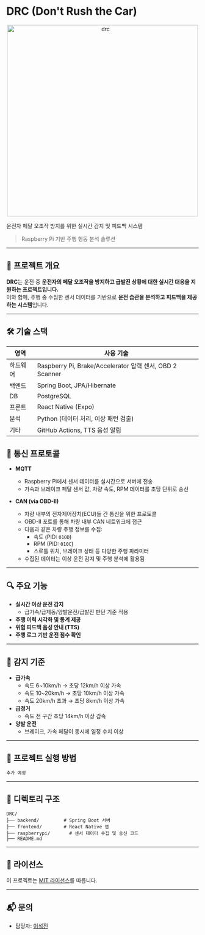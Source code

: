 # DRC (Don't Rush the Car)

<p align="center">
  <img src="https://github.com/user-attachments/assets/8150a1ff-b04e-4dfa-b45d-0bdf1df7c4b8" alt="drc" width="500"/>
</p>

운전자 페달 오조작 방지를 위한 실시간 감지 및 피드백 시스템  
> Raspberry Pi 기반 주행 행동 분석 솔루션

---

## 📌 프로젝트 개요

**DRC**는 운전 중 **운전자의 페달 오조작을 방지하고 급발진 상황에 대한 실시간 대응을 지원하는 프로젝트입니다.**  
이와 함께, 주행 중 수집한 센서 데이터를 기반으로 **운전 습관을 분석하고 피드백을 제공하는 시스템**입니다.


---


## 🛠 기술 스택

| 영역 | 사용 기술 |
|------|-----------|
| 하드웨어 | Raspberry Pi, Brake/Accelerator 압력 센서, OBD 2 Scanner |
| 백엔드 | Spring Boot, JPA/Hibernate |
| DB | PostgreSQL |
| 프론트 | React Native (Expo) |
| 분석 | Python (데이터 처리, 이상 패턴 검출) |
| 기타 | GitHub Actions, TTS 음성 알림 |



## 📡 통신 프로토콜

- **MQTT**
  - Raspberry Pi에서 센서 데이터를 실시간으로 서버에 전송
  - 가속과 브레이크 페달 센서 값, 차량 속도, RPM 데이터를 초당 단위로 송신

- **CAN (via OBD-II)**
  - 차량 내부의 전자제어장치(ECU)들 간 통신을 위한 프로토콜
  - OBD-II 포트를 통해 차량 내부 CAN 네트워크에 접근
  - 다음과 같은 차량 주행 정보를 수집:
    - 속도 (PID: `010D`)
    - RPM (PID: `010C`)
    - 스로틀 위치, 브레이크 상태 등 다양한 주행 파라미터
  - 수집된 데이터는 이상 운전 감지 및 주행 분석에 활용됨

---


## 🔍 주요 기능

- **실시간 이상 운전 감지**  
  - 급가속/급제동/양발운전/급발진 판단 기준 적용
- **주행 이력 시각화 및 통계 제공**
- **위험 피드백 음성 안내 (TTS)**
- **주행 로그 기반 운전 점수 확인**

---


## 🧪 감지 기준

- **급가속**
  - 속도 6~10km/h → 초당 12km/h 이상 가속
  - 속도 10~20km/h → 초당 10km/h 이상 가속
  - 속도 20km/h 초과 → 초당 8km/h 이상 가속
- **급정거**
  - 속도 전 구간 초당 14km/h 이상 감속
- **양발 운전**
  - 브레이크, 가속 페달이 동시에 일정 수치 이상

---


## 🚀 프로젝트 실행 방법

```bash
추가 예정
```

---

## 📂 디렉토리 구조

```
DRC/
├── backend/         # Spring Boot 서버
├── frontend/        # React Native 앱
├── raspberrypi/       # 센서 데이터 수집 및 송신 코드
├── README.md
```

---

## 📄 라이선스

이 프로젝트는 [MIT 라이선스](./LICENSE)를 따릅니다.

---

## 📬 문의

- 담당자: [이석진](seokjin6635@gmail.com)
